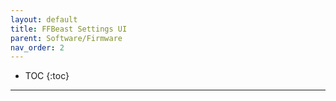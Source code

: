 ```yaml
---
layout: default
title: FFBeast Settings UI
parent: Software/Firmware
nav_order: 2
---
```


- TOC
{:toc}

---

